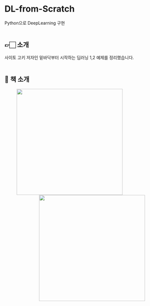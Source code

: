 # DL-from-Scratch
Python으로 DeepLearning 구현
<br><br>
## 👉🏻 소개
사이토 고키 저자인 밑바닥부터 시작하는 딥러닝 1,2 예제를 정리했습니다.
<br><br>

## 📖 책 소개
<figure>
  <img src="https://github.com/kokokim/DL-from-Scratch/assets/111446760/6818b4ee-7b5c-4b21-afad-899e9adb7122" align'left' width=350/>
  <img src="https://github.com/kokokim/DL-from-Scratch/assets/111446760/88a71df9-81c1-4eef-b4af-ded79de30848" align='right' width=350/>
</figure>
